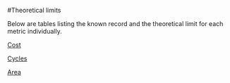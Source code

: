 

#Theoretical limits

Below are tables listing the known record and the theoretical limit for each metric individually.

[Cost](https://www.reddit.com/r/opus_magnum/comments/cl7303/list_of_current_cost_optimal_scores/)

[Cycles](https://www.reddit.com/r/opus_magnum/comments/7qmkv6/list_of_current_cycle_optimal_scores/)

[Area](https://www.reddit.com/r/opus_magnum/comments/7house/list_of_current_area_optimal_scores/)
